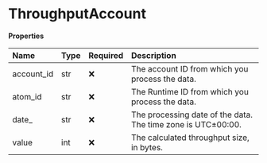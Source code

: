 # ThroughputAccount

**Properties**

| Name       | Type | Required | Description                                                  |
| :--------- | :--- | :------- | :----------------------------------------------------------- |
| account_id | str  | ❌       | The account ID from which you process the data.              |
| atom_id    | str  | ❌       | The Runtime ID from which you process the data.              |
| date\_     | str  | ❌       | The processing date of the data. The time zone is UTC±00:00. |
| value      | int  | ❌       | The calculated throughput size, in bytes.                    |


